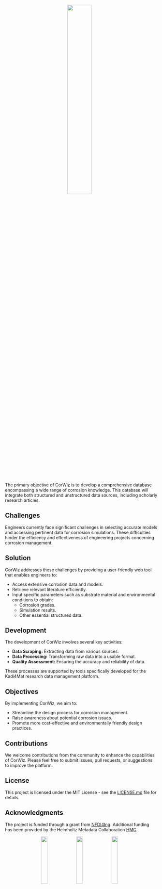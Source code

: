 <p align="center">
  <img align="middle" src="https://github.com/user-attachments/assets/a4ad7641-b658-4b9b-a13f-30d0b287a927" width=40%/>&nbsp;&nbsp;&nbsp;
</p>

The primary objective of CorWiz is to develop a comprehensive database encompassing a wide range of corrosion knowledge. This database will integrate both structured and unstructured data sources, including scholarly research articles.

## Challenges
Engineers currently face significant challenges in selecting accurate models and accessing pertinent data for corrosion simulations. These difficulties hinder the efficiency and effectiveness of engineering projects concerning corrosion management.

## Solution
CorWiz addresses these challenges by providing a user-friendly web tool that enables engineers to:
- Access extensive corrosion data and models.
- Retrieve relevant literature efficiently.
- Input specific parameters such as substrate material and environmental conditions to obtain:
  - Corrosion grades.
  - Simulation results.
  - Other essential structured data.

## Development
The development of CorWiz involves several key activities:
- **Data Scraping:** Extracting data from various sources.
- **Data Processing:** Transforming raw data into a usable format.
- **Quality Assessment:** Ensuring the accuracy and reliability of data.

These processes are supported by tools specifically developed for the Kadi4Mat research data management platform.

## Objectives
By implementing CorWiz, we aim to:
- Streamline the design process for corrosion management.
- Raise awareness about potential corrosion issues.
- Promote more cost-effective and environmentally friendly design practices.

## Contributions
We welcome contributions from the community to enhance the capabilities of CorWiz.
Please feel free to submit issues, pull requests, or suggestions to improve the platform.

## License
This project is licensed under the MIT License - see the [LICENSE.md](LICENSE.md) file for details.


## Acknowledgments
The project is funded through a grant from [NFDI4Ing](https://nfdi4ing.de/).
Additional funding has been provided by the Helmholtz Metadata Collaboration [HMC](https://helmholtz-metadaten.de/en/inf-projects/metasurf).

<p align="center">
  <img align="middle" src="https://github.com/user-attachments/assets/6367a5c8-b130-42e5-8958-a9467b536803" width=20%/>&nbsp;&nbsp;&nbsp;
  <img align="middle" src="https://github.com/user-attachments/assets/863cbd4e-a879-418d-b03a-c2e5165af476" width=20%/>&nbsp;&nbsp;&nbsp;
  <img align="middle" src="https://github.com/user-attachments/assets/5b9c74a5-af36-466f-beb2-7972985d3a3f" width=20%/>&nbsp;&nbsp;&nbsp;
</p>


